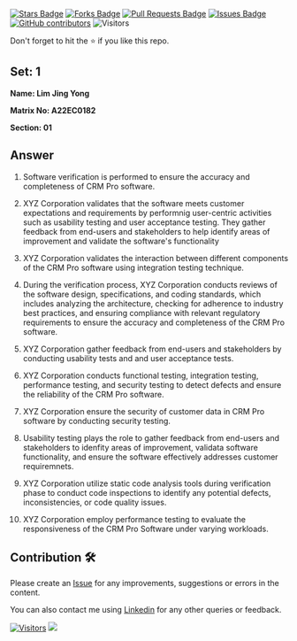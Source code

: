 <a href="https://github.com/drshahizan/learn-php/stargazers"><img src="https://img.shields.io/github/stars/drshahizan/learn-php" alt="Stars Badge"/></a>
<a href="https://github.com/drshahizan/learn-php/network/members"><img src="https://img.shields.io/github/forks/drshahizan/learn-php" alt="Forks Badge"/></a>
<a href="https://github.com/drshahizan/learn-php/pulls"><img src="https://img.shields.io/github/issues-pr/drshahizan/learn-php" alt="Pull Requests Badge"/></a>
<a href="https://github.com/drshahizan/learn-php/issues"><img src="https://img.shields.io/github/issues/drshahizan/learn-php" alt="Issues Badge"/></a>
<a href="https://github.com/drshahizan/learn-php/graphs/contributors"><img alt="GitHub contributors" src="https://img.shields.io/github/contributors/drshahizan/learn-php?color=2b9348"></a>
![Visitors](https://api.visitorbadge.io/api/visitors?path=https%3A%2F%2Fgithub.com%2Fdrshahizan%2Fsoftware-engineering&labelColor=%23d9e3f0&countColor=%23697689&style=flat)

Don't forget to hit the :star: if you like this repo.

## Set: 1

**Name: Lim Jing Yong**

**Matrix No: A22EC0182**

**Section: 01**

## Answer

1. Software verification is performed to ensure the accuracy and completeness of CRM Pro software.

2. XYZ Corporation validates that the software meets customer expectations and requirements by performnig user-centric activities such as usability testing and user acceptance testing. They gather feedback from end-users and stakeholders to help identify areas of improvement and validate the software's functionality

3. XYZ Corporation validates the interaction between different components of the CRM Pro software using integration testing technique.

4. During the verification process, XYZ Corporation conducts reviews of the software design, specifications, and coding standards, which includes analyzing the architecture, checking for adherence to industry best practices, and ensuring compliance with relevant regulatory requirements to ensure the accuracy and completeness of the CRM Pro software.

5. XYZ Corporation gather feedback from end-users and stakeholders by conducting usability tests and and user acceptance tests.

6. XYZ Corporation conducts functional testing, integration testing, performance testing, and security testing to detect defects and ensure the reliability of the CRM Pro software.

7. XYZ Corporation ensure the security of customer data in CRM Pro software by conducting security testing.

8. Usability testing plays the role to gather feedback from end-users and stakeholders to idenfity areas of improvement, validata software functionality, and ensure the software effectively addresses customer requiremnets.

9. XYZ Corporation utilize static code analysis tools during verification phase to conduct code inspections to identify any potential defects, inconsistencies, or code quality issues.

10. XYZ Corporation employ performance testing to evaluate the responsiveness of the CRM Pro Software under varying workloads.

## Contribution 🛠️
Please create an [Issue](https://github.com/drshahizan/learn-php/issues) for any improvements, suggestions or errors in the content.

You can also contact me using [Linkedin](https://www.linkedin.com/in/drshahizan/) for any other queries or feedback.

[![Visitors](https://api.visitorbadge.io/api/visitors?path=https%3A%2F%2Fgithub.com%2Fdrshahizan&labelColor=%23697689&countColor=%23555555&style=plastic)](https://visitorbadge.io/status?path=https%3A%2F%2Fgithub.com%2Fdrshahizan)
![](https://hit.yhype.me/github/profile?user_id=81284918)

